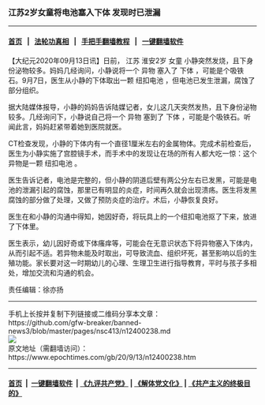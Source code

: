 ### 江苏2岁女童将电池塞入下体 发现时已泄漏
------------------------

#### [首页](https://github.com/gfw-breaker/banned-news3/blob/master/README.md) &nbsp;&nbsp;|&nbsp;&nbsp; [法轮功真相](https://github.com/begood0513/basic/blob/master/README.md)  &nbsp;&nbsp;|&nbsp;&nbsp; [手把手翻墙教程](https://github.com/gfw-breaker/guides/wiki)  &nbsp;&nbsp;|&nbsp;&nbsp; [一键翻墙软件](https://github.com/gfw-breaker/nogfw/blob/master/README.md)  



<div><p>
 【大纪元2020年09月13日讯】日前，
 <ok href="https://www.epochtimes.com/gb/tag/%E6%B1%9F%E8%8B%8F.html">
  江苏
 </ok>
 淮安2岁
 <ok href="https://www.epochtimes.com/gb/tag/%E5%A5%B3%E7%AB%A5.html">
  女童
 </ok>
 小静突然发烧，且下身份泌物较多。妈妈几经询问，小静说将一个
 <ok href="https://www.epochtimes.com/gb/tag/%E5%BC%82%E7%89%A9.html">
  异物
 </ok>
 塞入了
 <ok href="https://www.epochtimes.com/gb/tag/%E4%B8%8B%E4%BD%93.html">
  下体
 </ok>
 ，可能是个吸铁石。9月7日，医生从小静的下体取出一颗
 <ok href="https://www.epochtimes.com/gb/tag/%E7%BA%BD%E6%89%A3%E7%94%B5%E6%B1%A0.html">
  纽扣电池
 </ok>
 ，但电池已发生泄漏，腐蚀了部分组织。
</p>
<p>
 据大陆媒体报导，小静的妈妈告诉陆媒记者，女儿这几天突然发热，且下身份泌物较多。几经询问下，小静说自己将一个
 <ok href="https://www.epochtimes.com/gb/tag/%E5%BC%82%E7%89%A9.html">
  异物
 </ok>
 塞到了
 <ok href="https://www.epochtimes.com/gb/tag/%E4%B8%8B%E4%BD%93.html">
  下体
 </ok>
 ，可能是个吸铁石。听闻此言，妈妈赶紧带着她到医院就医。
</p>
<p>
 CT检查发现，小静的下体内有一个直径1厘米左右的金属物体。完成术前检查后，医生为小静实施了宫腔镜手术，而手术中的发现让在场的所有人都大吃一惊：这个异物是一颗
 <ok href="https://www.epochtimes.com/gb/tag/%E7%BA%BD%E6%89%A3%E7%94%B5%E6%B1%A0.html">
  纽扣电池
 </ok>
 。
</p>
<p>
 医生告诉记者，电池是完整的，但小静的阴道后壁有两公分左右已发黑，可能是电池的泄漏引起的腐蚀，那里已有明显的炎症，时间再久就会出现溃疡。医生将发黑腐蚀的部分做了处理，又做了预防炎症的治疗。术后，小静恢复良好。
</p>
<p>
 医生在和小静的沟通中得知，她因好奇，将玩具上的一个纽扣电池抠了下来，放进了下体里。
</p>
<p>
 医生表示，幼儿因好奇或下体瘙痒等，可能会在无意识状态下将异物塞入下体内，从而引起不适。若异物未能及时取出，可导致流血、组织坏死，甚至影响以后的生殖功能。家长要对这一时期幼儿的心理、生理卫生进行指导教育，平时与孩子多相处，增加交流和沟通的机会。
</p>
<p>
 责任编辑：徐亦扬
</p>
</div>
<hr/>
手机上长按并复制下列链接或二维码分享本文章：<br/>
https://github.com/gfw-breaker/banned-news3/blob/master/pages/nsc413/n12400238.md <br/>
<a href='https://github.com/gfw-breaker/banned-news3/blob/master/pages/nsc413/n12400238.md'><img src='https://github.com/gfw-breaker/banned-news3/blob/master/pages/nsc413/n12400238.md.png'/></a> <br/>
原文地址（需翻墙访问）：https://www.epochtimes.com/gb/20/9/13/n12400238.htm


------------------------
#### [首页](https://github.com/gfw-breaker/banned-news3/blob/master/README.md) &nbsp;|&nbsp; [一键翻墙软件](https://github.com/gfw-breaker/nogfw/blob/master/README.md) &nbsp;| [《九评共产党》](https://github.com/gfw-breaker/9ping.md/blob/master/README.md#九评之一评共产党是什么) | [《解体党文化》](https://github.com/gfw-breaker/jtdwh.md/blob/master/README.md) | [《共产主义的终极目的》](https://github.com/gfw-breaker/gczydzjmd.md/blob/master/README.md)


<img src='http://gfw-breaker.win/banned-news3/pages/nsc413/n12400238.md' width='0px' height='0px'/>